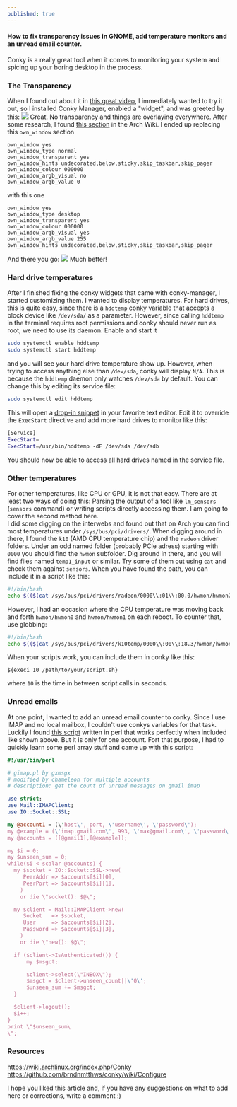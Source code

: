```yaml
---
published: true
---
```

#### How to fix transparency issues in GNOME, add temperature monitors and an unread email counter.

Conky is a really great tool when it comes to monitoring your system and spicing up your boring desktop in the process. 
### The Transparency
When I found out about it in [this great video](https://www.youtube.com/watch?v=XTkYUUfewck), I immediately wanted to try it out, so I installed Conky Manager, enabled a \"widget\", and was greeted by this:
![]({{site.baseurl}}/images/2016-02-13/before.png)
Great. No transparency and things are overlaying everywhere. After some research, I found [this section](https://wiki.archlinux.org/index.php/Conky#Integrate_with_GNOME) in the Arch Wiki. I ended up replacing this `own_window` section

~~~
own_window yes
own_window_type normal
own_window_transparent yes
own_window_hints undecorated,below,sticky,skip_taskbar,skip_pager
own_window_colour 000000
own_window_argb_visual no
own_window_argb_value 0
~~~

with this one

~~~
own_window yes
own_window_type desktop
own_window_transparent yes
own_window_colour 000000
own_window_argb_visual yes
own_window_argb_value 255
own_window_hints undecorated,below,sticky,skip_taskbar,skip_pager
~~~

And there you go:
![]({{site.baseurl}}/images/2016-02-13/after.png)
Much better!

### Hard drive temperatures
After I finished fixing the conky widgets that came with conky-manager, I started customizing them. I wanted to display temperatures. For hard drives, this is quite easy, since there is a `hddtemp` conky variable that accepts a block device like `/dev/sda/` as a parameter. However, since calling `hddtemp` in the terminal requires root permissions and conky should never run as root, we need to use its daemon. Enable and start it
~~~bash
sudo systemctl enable hddtemp
sudo systemctl start hddtemp
~~~
and you will see your hard drive temperature show up. However, when trying to access anything else than `/dev/sda`, conky will display `N/A`. This is because the `hddtemp` daemon only watches `/dev/sda` by default. You can change this by editing its service file:
~~~bash
sudo systemctl edit hddtemp
~~~
This will open a [drop-in snippet](https://wiki.archlinux.org/index.php/Systemd#Drop-in_snippets) in your favorite text editor.  Edit it to override the `ExecStart` directive and add more hard drives to monitor like this:
~~~bash
[Service]
ExecStart=
ExecStart=/usr/bin/hddtemp -dF /dev/sda /dev/sdb
~~~
You should now be able to access all hard drives named in the service file.

### Other temperatures
For other temperatures, like CPU or GPU, it is not that easy. There are at least two ways of doing this: Parsing the output of a tool like `lm_sensors` (`sensors` command) or writing scripts directly accessing them. I am going to cover the second method here.   
I did some digging on the interwebs and found out that on Arch you can find most temperatures under `/sys/bus/pci/drivers/`. When digging around in there, I found the `k10` (AMD CPU temperature chip) and the `radeon` driver folders. Under an odd named folder (probably PCIe adress) starting with `0000` you should find the `hwmon` subfolder. Dig around in there, and you will find files named `temp1_input` or similar. Try some of them out using `cat` and check them against `sensors`. When you have found the path, you can include it in a script like this:

~~~bash
#!/bin/bash
echo $(($(cat /sys/bus/pci/drivers/radeon/0000\\:01\\:00.0/hwmon/hwmon2/temp1_input) / 1000))
~~~

However, I had an occasion where the CPU temperature was moving back and forth `hwmon/hwmon0` and  `hwmon/hwmon1` on each reboot. To counter that, use globbing:

~~~bash
#!/bin/bash
echo $(($(cat /sys/bus/pci/drivers/k10temp/0000\\:00\\:18.3/hwmon/hwmon[0,1]/subsystem/hwmon3/temp2_input) / 1000))
~~~

When your scripts work, you can include them in conky like this:

~~~
${execi 10 /path/to/your/script.sh}
~~~
where `10` is the time in between script calls in seconds.

### Unread emails

At one point, I wanted to add an unread email counter to conky. Since I use IMAP and no local mailbox, I couldn\'t use conkys variables for that task. Luckily I found [this script](http://www.unix.com/302337795-post1.html) written in perl that works perfectly when included like shown above. But it is only for one account. Fort that purpose, I had to quickly learn some perl array stuff and came up with this script:

~~~perl
#!/usr/bin/perl

# gimap.pl by gxmsgx
# modified by chameleon for multiple accounts
# description: get the count of unread messages on gmail imap

use strict;
use Mail::IMAPClient;
use IO::Socket::SSL;

my @account1 = (\'host\', port, \'username\', \'password\');
my @example = (\'imap.gmail.com\', 993, \'max@gmail.com\', \'password\');
my @accounts = ([@gmail1],[@example]);

my $i = 0;
my $unseen_sum = 0;
while($i < scalar @accounts) {
  my $socket = IO::Socket::SSL->new(
     PeerAddr => $accounts[$i][0],
     PeerPort => $accounts[$i][1],
    )
    or die \"socket(): $@\";

  my $client = Mail::IMAPClient->new(
     Socket   => $socket,
     User     => $accounts[$i][2],
     Password => $accounts[$i][3],
    )
    or die \"new(): $@\";

  if ($client->IsAuthenticated()) {
      my $msgct;

      $client->select(\"INBOX\");
      $msgct = $client->unseen_count||\'0\';
      $unseen_sum += $msgct;
  }

  $client->logout();
  $i++;
}
print \"$unseen_sum\
\";
~~~

### Resources
https://wiki.archlinux.org/index.php/Conky  
https://github.com/brndnmtthws/conky/wiki/Configure

I hope you liked this article and, if you have any suggestions on what to add here or corrections, write a comment :)
